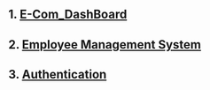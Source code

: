 ## 1.  [E-Com_DashBoard](https://youtube.com/playlist?list=PL8p2I9GklV45Oiq7svCLT2xmOoCogUgrO&si=genykmbo7z2J5Wr4)

## 2.  [Employee Management System](https://youtu.be/18WAdYHILrY?si=Zb_jhMXzC2p06iQe)

## 3.  [Authentication](https://youtu.be/2pn2Bspt6EM?si=Pmhm74iuDzkBs9Xg)
